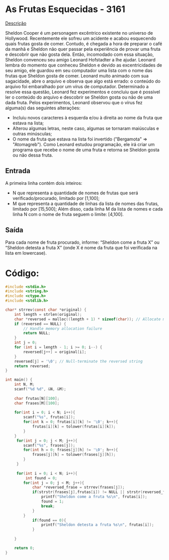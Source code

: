# As Frutas Esquecidas - 3161
[Descrição](https://judge.beecrowd.com/pt/problems/view/3161)

Sheldon Cooper é um personagem excêntrico existente no universo de Hollywood. Recentemente ele sofreu um acidente e acabou esquecendo quais frutas gosta de comer.
Contudo, é chegada a hora de preparar o café da manhã e Sheldon não quer passar pela experiência de provar uma fruta e descobrir que não gosta dela.
Então, incomodado com essa situação, Sheldon convenceu seu amigo Leonard Hofstadter a lhe ajudar. 
Leonard lembra do momento que conheceu Sheldon e devido as excentricidades de seu amigo, ele guardou em seu computador uma lista com o nome das frutas que Sheldon gosta de comer.
Leonard muito animado com sua sagacidade, abre o arquivo e observa que algo está errado: o conteúdo do arquivo foi embaralhado por um vírus de computador.
Determinado a resolve essa questão, Leonard fez experimentos e concluiu que é possível ler o conteúdo do arquivo e descobrir se Sheldon gosta ou não de uma dada fruta. 
Pelos experimentos, Leonard observou que o vírus fez alguma(s) das seguintes alterações: 
- Incluiu novos caracteres à esquerda e/ou à direita ao nome da fruta que estava na lista;
- Alterou algumas letras, neste caso, algumas se tornaram maiúsculas e outras minúsculas;
- O nome da fruta que estava na lista foi invertido ("Bergamota" => "Atomagreb").
Como Leonard estudou programação, ele irá criar um programa que recebe o nome de uma fruta e retorna se Sheldon gosta ou não dessa fruta.

## Entrada
A primeira linha contém dois inteiros: 
- N que representa a quantidade de nomes de frutas que será verificado/procurado, limitado por [1,100];
- M que representa a quantidade de linhas da lista de nomes das frutas, limitado por [15,500];
Além disso, cada linha M da lista de nomes e cada linha N com o nome de fruta seguem o limite: [4,100].

## Saída
Para cada nome de fruta procurado, informe: “Sheldon come a fruta X” ou “Sheldon detesta a fruta X” (onde X é nome da fruta que foi verificada na lista em lowercase).

# Código:
```C
#include <stdio.h>
#include <string.h>
#include <ctype.h>
#include <stdlib.h>

char* strrev(const char *original) {
    int length = strlen(original);
    char *reversed = malloc((length + 1) * sizeof(char)); // Allocate memory for the reversed string
    if (reversed == NULL) {
        // Handle memory allocation failure
        return NULL;
    }
    int j = 0;
    for (int i = length - 1; i >= 0; i--) {
        reversed[j++] = original[i];
    }
    reversed[j] = '\0'; // Null-terminate the reversed string
    return reversed;
}

int main() {
    int N, M;
    scanf("%d %d", &N, &M);
    
    char frutas[N][100];
    char frases[M][100];
    
    for(int i = 0; i < N; i++){
        scanf("%s", frutas[i]);
        for(int k = 0; frutas[i][k] != '\0'; k++){
            frutas[i][k] = tolower(frutas[i][k]);
        }        
    }
     for(int j = 0; j < M; j++){
        scanf("%s", frases[j]);
        for(int h = 0; frases[j][h] != '\0'; h++){
            frases[j][h] = tolower(frases[j][h]);
        }
     }
    
     for(int i = 0; i < N; i++){
         int found = 0;
        for(int j = 0; j < M; j++){
            char *reversed_frase = strrev(frases[j]);
            if(strstr(frases[j],frutas[i]) != NULL || strstr(reversed_frase, frutas[i]) != NULL) {
                printf("Sheldon come a fruta %s\n", frutas[i]);
                found = 1;
                break;
            } 
        }
            if(found == 0){
                printf("Sheldon detesta a fruta %s\n", frutas[i]);
            }
        
    }

    return 0;
}
```

